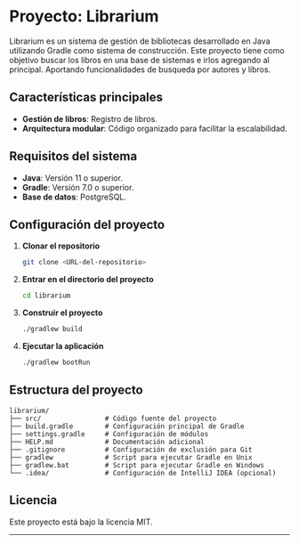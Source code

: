 # Proyecto: Librarium

Librarium es un sistema de gestión de bibliotecas desarrollado en Java utilizando Gradle como sistema de construcción. Este proyecto tiene como objetivo buscar los libros en una base de sistemas e irlos agregando al principal. Aportando funcionalidades de busqueda por autores y libros.

## Características principales

- **Gestión de libros**: Registro de libros.
- **Arquitectura modular**: Código organizado para facilitar la escalabilidad.

## Requisitos del sistema

- **Java**: Versión 11 o superior.
- **Gradle**: Versión 7.0 o superior.
- **Base de datos**: PostgreSQL.

## Configuración del proyecto

1. **Clonar el repositorio**

   ```bash
   git clone <URL-del-repositorio>
   ```

2. **Entrar en el directorio del proyecto**

   ```bash
   cd librarium
   ```

3. **Construir el proyecto**

   ```bash
   ./gradlew build
   ```

4. **Ejecutar la aplicación**

   ```bash
   ./gradlew bootRun
   ```

## Estructura del proyecto

```plaintext
librarium/
├── src/                # Código fuente del proyecto
├── build.gradle        # Configuración principal de Gradle
├── settings.gradle     # Configuración de módulos
├── HELP.md             # Documentación adicional
├── .gitignore          # Configuración de exclusión para Git
├── gradlew             # Script para ejecutar Gradle en Unix
├── gradlew.bat         # Script para ejecutar Gradle en Windows
└── .idea/              # Configuración de IntelliJ IDEA (opcional)
```


## Licencia

Este proyecto está bajo la licencia MIT.

---
